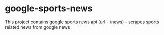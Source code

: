 # google-sports-news

This project contains google sports news api (url - /news) - scrapes sports related news from google news

